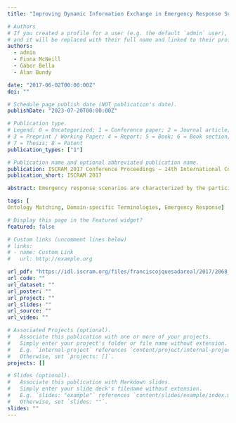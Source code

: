 ```yaml
---
title: "Improving Dynamic Information Exchange in Emergency Response Scenarios"

# Authors
# If you created a profile for a user (e.g. the default `admin` user), write the username (folder name) here
# and it will be replaced with their full name and linked to their profile.
authors:
  - admin
  - Fiona McNeill
  - Gábor Bella
  - Alan Bundy

date: "2017-06-02T00:00:00Z"
doi: ""

# Schedule page publish date (NOT publication's date).
publishDate: "2023-07-20T00:00:00Z"

# Publication type.
# Legend: 0 = Uncategorized; 1 = Conference paper; 2 = Journal article;
# 3 = Preprint / Working Paper; 4 = Report; 5 = Book; 6 = Book section;
# 7 = Thesis; 8 = Patent
publication_types: ["1"]

# Publication name and optional abbreviated publication name.
publication: ISCRAM 2017 Conference Proceedings – 14th International Conference on Information Systems for Crisis Response and Management
publication_short: ISCRAM 2017

abstract: Emergency response scenarios are characterized by the participation of multiple agencies, which cooperate to control the situation and restore normality. These agencies can come from diverse areas of expertise which entails that they represent knowledge differently, using their own vocabularies and terminologies. This fact complicates the automation of the information-sharing process, creating problems such as ambiguity or specialisation. In this paper we present an approach to tackle these problems by domain-aware semantic matching. This method requires the formalisation of domain-specific terminologies which will be added to an existing system oriented to emergency response. Concretely, we have formalised terms from the UK Civil and Protection Terminology lexicon, which gathers some of the most common terms that UK agencies use in these scenarios.

tags: [
Ontology Matching, Domain-specific Terminologies, Emergency Response]

# Display this page in the Featured widget?
featured: false

# Custom links (uncomment lines below)
# links:
# - name: Custom Link
#   url: http://example.org

url_pdf: "https://idl.iscram.org/files/franciscojquesadareal/2017/2068_FranciscoJ.QuesadaReal_etal2017.pdf"
url_code: ""
url_dataset: ""
url_poster: ""
url_project: ""
url_slides: ""
url_source: ""
url_video: ""

# Associated Projects (optional).
#   Associate this publication with one or more of your projects.
#   Simply enter your project's folder or file name without extension.
#   E.g. `internal-project` references `content/project/internal-project/index.md`.
#   Otherwise, set `projects: []`.
projects: []

# Slides (optional).
#   Associate this publication with Markdown slides.
#   Simply enter your slide deck's filename without extension.
#   E.g. `slides: "example"` references `content/slides/example/index.md`.
#   Otherwise, set `slides: ""`.
slides: ""
---
```

